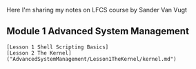 Here I'm sharing my notes on LFCS course by Sander Van Vugt
## Module 1 Advanced System Management
    [Lesson 1 Shell Scripting Basics]
    [Lesson 2 The Kernel]("AdvancedSystemManagement/Lesson1TheKernel/kernel.md")
